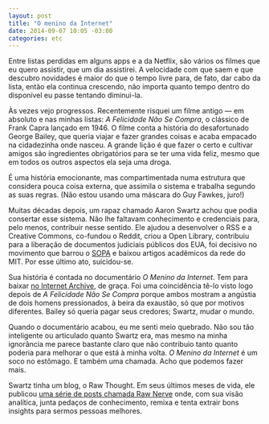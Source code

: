 ```yaml
---
layout: post
title: "O menino da Internet"
date: 2014-09-07 10:05 -03:00
categories: etc
---
```

Entre listas perdidas em alguns apps e a da Netflix, são vários os filmes que eu quero assistir, que um dia assistirei. A velocidade com que saem e que descubro novidades é maior do que o tempo livre para, de fato, dar cabo da lista, então ela continua crescendo, não importa quanto tempo dentro do disponível eu passe tentando diminui-la.

Às vezes vejo progressos. Recentemente risquei um filme antigo — em absoluto e nas minhas listas: _A Felicidade Não Se Compra_, o clássico de Frank Capra lançado em 1946. O filme conta a história do desafortunado George Bailey, que queria viajar e fazer grandes coisas e acaba empacado na cidadezinha onde nasceu. A grande lição é que fazer o certo e cultivar amigos são ingredientes obrigatórios para se ter uma vida feliz, mesmo que em todos os outros aspectos ela seja uma droga.

É uma história emocionante, mas compartimentada numa estrutura que considera pouca coisa externa, que assimila o sistema e trabalha segundo as suas regras. (Não estou usando uma máscara do Guy Fawkes, juro!)

Muitas décadas depois, um rapaz chamado Aaron Swartz achou que podia consertar esse sistema. Não lhe faltavam conhecimento e credenciais para, pelo menos, contribuir nesse sentido. Ele ajudou a desenvolver o RSS e a Creative Commons, co-fundou o Reddit, criou a Open Library, contribuiu para a liberação de documentos judiciais públicos dos EUA, foi decisivo no movimento que barrou o [SOPA](http://papodehomem.com.br/sopa-e-pipa-o-que-sao-e-como-ficara-o-mundo-se-essas-leis-forem-aprovadas/) e baixou artigos acadêmicos da rede do MIT. Por esse último ato, suicidou-se.

Sua história é contada no documentário _O Menino da Internet_. Tem para baixar [no Internet Archive](https://archive.org/details/TheInternetsOwnBoyTheStoryOfAaronSwartz), de graça. Foi uma coincidência tê-lo visto logo depois de _A Felicidade Não Se Compra_ porque ambos mostram a angústia de dois homens pressionados, à beira da exaustão, só que por motivos diferentes. Bailey só queria pagar seus credores; Swartz, mudar o mundo.

Quando o documentário acabou, eu me senti meio quebrado. Não sou tão inteligente ou articulado quanto Swartz era, mas mesmo na minha ignorância me parece bastante claro que não contribuio tanto quanto poderia para melhorar o que está à minha volta. _O Menino da Internet_ é um soco no estômago. E também uma chamada. Acho que podemos fazer mais.

Swartz tinha um blog, o Raw Thought. Em seus últimos meses de vida, ele publicou [uma série de posts chamada Raw Nerve](http://www.aaronsw.com/weblog/rawnerve) onde, com sua visão analítica, junta pedaços de conhecimento, remixa e tenta extrair bons insights para sermos pessoas melhores.
